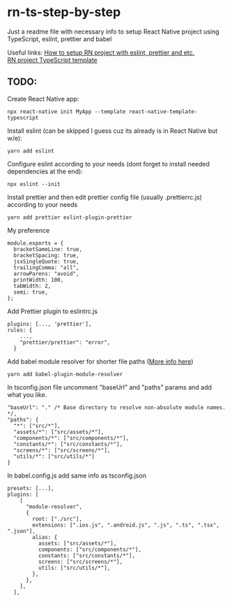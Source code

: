 # rn-ts-step-by-step
Just a readme file with necessary info to setup React Native project using TypeScript, eslint, prettier and babel

Useful links:
[How to setup RN project with eslint, prettier and etc.](https://dev-yakuza.posstree.com/en/react-native/eslint-prettier-husky-lint-staged/)<br />
[RN project TypeScript template](https://github.com/react-native-community/react-native-template-typescript)

## TODO:
Create React Native app:
```
npx react-native init MyApp --template react-native-template-typescript
```

Install eslint (can be skipped I guess cuz its already is in React Native but w/e):
```
yarn add eslint
```

Configure eslint according to your needs (dont forget to install needed dependencies at the end):
```
npx eslint --init
```

Install prettier and then edit prettier config file (usually .prettierrc.js) according to your needs
```
yarn add prettier eslint-plugin-prettier
```

My preference
```
module.exports = {
  bracketSameLine: true,
  bracketSpacing: true,
  jsxSingleQuote: true,
  trailingComma: "all",
  arrowParens: "avoid",
  printWidth: 100,
  tabWidth: 2,
  semi: true,
};

```

Add Prettier plugin to eslintrc.js
```
plugins: [..., 'prettier'],
rules: {
    ...,
    "prettier/prettier": "error",
  }
```

Add babel module resolver for shorter file paths ([More info here](https://reactnative.dev/docs/typescript#using-custom-path-aliases-with-typescript))
```
yarn add babel-plugin-module-resolver
```

In tsconfig.json file uncomment "baseUrl" and "paths" params and add what you like.
```
"baseUrl": "." /* Base directory to resolve non-absolute module names. */,
"paths": {
  "*": ["src/*"],
  "assets/*": ["src/assets/*"],
  "components/*": ["src/components/*"],
  "constants/*": ["src/constants/*"],
  "screens/*": ["src/screens/*"],
  "utils/*": ["src/utils/*"]
}
```

In babel.config.js add same info as tsconfig.json
```
presets: [...],
plugins: [
    [
      "module-resolver",
      {
        root: ["./src"],
        extensions: [".ios.js", ".android.js", ".js", ".ts", ".tsx", ".json"],
        alias: {
          assets: ["src/assets/*"],
          components: ["src/components/*"],
          constants: ["src/constants/*"],
          screens: ["src/screens/*"],
          utils: ["src/utils/*"],
        },
      },
    ],
  ],
```
